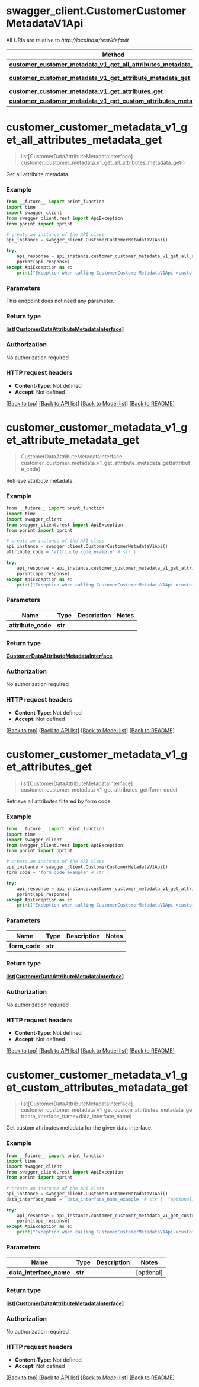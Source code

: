 # swagger_client.CustomerCustomerMetadataV1Api

All URIs are relative to *http://localhost/rest/default*

Method | HTTP request | Description
------------- | ------------- | -------------
[**customer_customer_metadata_v1_get_all_attributes_metadata_get**](CustomerCustomerMetadataV1Api.md#customer_customer_metadata_v1_get_all_attributes_metadata_get) | **GET** /V1/attributeMetadata/customer | 
[**customer_customer_metadata_v1_get_attribute_metadata_get**](CustomerCustomerMetadataV1Api.md#customer_customer_metadata_v1_get_attribute_metadata_get) | **GET** /V1/attributeMetadata/customer/attribute/{attributeCode} | 
[**customer_customer_metadata_v1_get_attributes_get**](CustomerCustomerMetadataV1Api.md#customer_customer_metadata_v1_get_attributes_get) | **GET** /V1/attributeMetadata/customer/form/{formCode} | 
[**customer_customer_metadata_v1_get_custom_attributes_metadata_get**](CustomerCustomerMetadataV1Api.md#customer_customer_metadata_v1_get_custom_attributes_metadata_get) | **GET** /V1/attributeMetadata/customer/custom | 


# **customer_customer_metadata_v1_get_all_attributes_metadata_get**
> list[CustomerDataAttributeMetadataInterface] customer_customer_metadata_v1_get_all_attributes_metadata_get()



Get all attribute metadata.

### Example 
```python
from __future__ import print_function
import time
import swagger_client
from swagger_client.rest import ApiException
from pprint import pprint

# create an instance of the API class
api_instance = swagger_client.CustomerCustomerMetadataV1Api()

try: 
    api_response = api_instance.customer_customer_metadata_v1_get_all_attributes_metadata_get()
    pprint(api_response)
except ApiException as e:
    print("Exception when calling CustomerCustomerMetadataV1Api->customer_customer_metadata_v1_get_all_attributes_metadata_get: %s\n" % e)
```

### Parameters
This endpoint does not need any parameter.

### Return type

[**list[CustomerDataAttributeMetadataInterface]**](CustomerDataAttributeMetadataInterface.md)

### Authorization

No authorization required

### HTTP request headers

 - **Content-Type**: Not defined
 - **Accept**: Not defined

[[Back to top]](#) [[Back to API list]](../README.md#documentation-for-api-endpoints) [[Back to Model list]](../README.md#documentation-for-models) [[Back to README]](../README.md)

# **customer_customer_metadata_v1_get_attribute_metadata_get**
> CustomerDataAttributeMetadataInterface customer_customer_metadata_v1_get_attribute_metadata_get(attribute_code)



Retrieve attribute metadata.

### Example 
```python
from __future__ import print_function
import time
import swagger_client
from swagger_client.rest import ApiException
from pprint import pprint

# create an instance of the API class
api_instance = swagger_client.CustomerCustomerMetadataV1Api()
attribute_code = 'attribute_code_example' # str | 

try: 
    api_response = api_instance.customer_customer_metadata_v1_get_attribute_metadata_get(attribute_code)
    pprint(api_response)
except ApiException as e:
    print("Exception when calling CustomerCustomerMetadataV1Api->customer_customer_metadata_v1_get_attribute_metadata_get: %s\n" % e)
```

### Parameters

Name | Type | Description  | Notes
------------- | ------------- | ------------- | -------------
 **attribute_code** | **str**|  | 

### Return type

[**CustomerDataAttributeMetadataInterface**](CustomerDataAttributeMetadataInterface.md)

### Authorization

No authorization required

### HTTP request headers

 - **Content-Type**: Not defined
 - **Accept**: Not defined

[[Back to top]](#) [[Back to API list]](../README.md#documentation-for-api-endpoints) [[Back to Model list]](../README.md#documentation-for-models) [[Back to README]](../README.md)

# **customer_customer_metadata_v1_get_attributes_get**
> list[CustomerDataAttributeMetadataInterface] customer_customer_metadata_v1_get_attributes_get(form_code)



Retrieve all attributes filtered by form code

### Example 
```python
from __future__ import print_function
import time
import swagger_client
from swagger_client.rest import ApiException
from pprint import pprint

# create an instance of the API class
api_instance = swagger_client.CustomerCustomerMetadataV1Api()
form_code = 'form_code_example' # str | 

try: 
    api_response = api_instance.customer_customer_metadata_v1_get_attributes_get(form_code)
    pprint(api_response)
except ApiException as e:
    print("Exception when calling CustomerCustomerMetadataV1Api->customer_customer_metadata_v1_get_attributes_get: %s\n" % e)
```

### Parameters

Name | Type | Description  | Notes
------------- | ------------- | ------------- | -------------
 **form_code** | **str**|  | 

### Return type

[**list[CustomerDataAttributeMetadataInterface]**](CustomerDataAttributeMetadataInterface.md)

### Authorization

No authorization required

### HTTP request headers

 - **Content-Type**: Not defined
 - **Accept**: Not defined

[[Back to top]](#) [[Back to API list]](../README.md#documentation-for-api-endpoints) [[Back to Model list]](../README.md#documentation-for-models) [[Back to README]](../README.md)

# **customer_customer_metadata_v1_get_custom_attributes_metadata_get**
> list[CustomerDataAttributeMetadataInterface] customer_customer_metadata_v1_get_custom_attributes_metadata_get(data_interface_name=data_interface_name)



Get custom attributes metadata for the given data interface.

### Example 
```python
from __future__ import print_function
import time
import swagger_client
from swagger_client.rest import ApiException
from pprint import pprint

# create an instance of the API class
api_instance = swagger_client.CustomerCustomerMetadataV1Api()
data_interface_name = 'data_interface_name_example' # str |  (optional)

try: 
    api_response = api_instance.customer_customer_metadata_v1_get_custom_attributes_metadata_get(data_interface_name=data_interface_name)
    pprint(api_response)
except ApiException as e:
    print("Exception when calling CustomerCustomerMetadataV1Api->customer_customer_metadata_v1_get_custom_attributes_metadata_get: %s\n" % e)
```

### Parameters

Name | Type | Description  | Notes
------------- | ------------- | ------------- | -------------
 **data_interface_name** | **str**|  | [optional] 

### Return type

[**list[CustomerDataAttributeMetadataInterface]**](CustomerDataAttributeMetadataInterface.md)

### Authorization

No authorization required

### HTTP request headers

 - **Content-Type**: Not defined
 - **Accept**: Not defined

[[Back to top]](#) [[Back to API list]](../README.md#documentation-for-api-endpoints) [[Back to Model list]](../README.md#documentation-for-models) [[Back to README]](../README.md)

